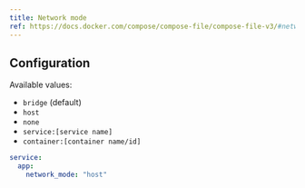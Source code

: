 ```yaml
---
title: Network mode
ref: https://docs.docker.com/compose/compose-file/compose-file-v3/#network_mode
---
```


## Configuration

Available values:

- `bridge` (default)
- `host`
- `none`
- `service:[service name]`
- `container:[container name/id]`

```yaml
service:
  app:
    network_mode: "host"
```
